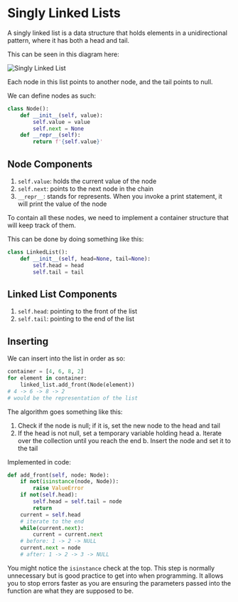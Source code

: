 # Singly Linked Lists

A singly linked list is a data structure that holds elements in a unidirectional pattern, where it has both a head and tail.

This can be seen in this diagram here:

![Singly Linked List](data_structures/tutorials/assets/singly_linked_list.png)

Each node in this list points to another node, and the tail points to null.

We can define nodes as such:

```python
class Node():
    def __init__(self, value):
        self.value = value
        self.next = None
    def __repr__(self):
        return f'{self.value}'
```

## Node Components

1. `self.value`: holds the current value of the node
2. `self.next`: points to the next node in the chain
3. `__repr__`: stands for represents. When you invoke a print statement, it will print the value of the node

To contain all these nodes, we need to implement a container structure that will keep track of them.

This can be done by doing something like this:

```python
class LinkedList():
    def __init__(self, head=None, tail=None):
        self.head = head
        self.tail = tail
```

## Linked List Components

1. `self.head`: pointing to the front of the list
2. `self.tail`: pointing to the end of the list

## Inserting

We can insert into the list in order as so:

```python
container = [4, 6, 8, 2]
for element in container:
    linked_list.add_front(Node(element))
# 4 -> 6 -> 8 -> 2
# would be the representation of the list
```

The algorithm goes something like this:

1. Check if the node is null; if it is, set the new node to the head and tail
2. If the head is not null, set a temporary variable holding head
    a. Iterate over the collection until you reach the end
    b. Insert the node and set it to the tail

Implemented in code:

```python
def add_front(self, node: Node):
    if not(isinstance(node, Node)):
        raise ValueError
    if not(self.head):
        self.head = self.tail = node
        return
    current = self.head
    # iterate to the end
    while(current.next):
        current = current.next
    # before: 1 -> 2 -> NULL
    current.next = node
    # after: 1 -> 2 -> 3 -> NULL
```

You might notice the `isinstance` check at the top.
This step is normally unnecessary but is good practice to get into when programming.
It allows you to stop errors faster as you are ensuring the parameters passed into the function are what they are supposed to be.
